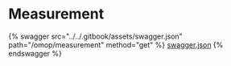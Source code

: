 # Measurement

{% swagger src="../../.gitbook/assets/swagger.json" path="/omop/measurement" method="get" %}
[swagger.json](../../.gitbook/assets/swagger.json)
{% endswagger %}

